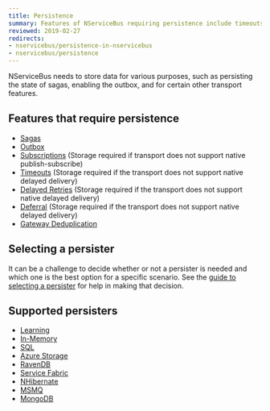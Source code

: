 ```yaml
---
title: Persistence
summary: Features of NServiceBus requiring persistence include timeouts, sagas, and subscription storage.
reviewed: 2019-02-27
redirects:
- nservicebus/persistence-in-nservicebus
- nservicebus/persistence
---
```


NServiceBus needs to store data for various purposes, such as persisting the state of sagas, enabling the outbox, and for certain other transport features.


## Features that require persistence

 * [Sagas](/nservicebus/sagas/)
 * [Outbox](/nservicebus/outbox/)
 * [Subscriptions](/nservicebus/messaging/publish-subscribe/) (Storage required if transport does not support native publish-subscribe)
 * [Timeouts](/nservicebus/sagas/timeouts.md) (Storage required if the transport does not support native delayed delivery)
 * [Delayed Retries](/nservicebus/recoverability/#delayed-retries) (Storage required if the transport does not support native delayed delivery)
 * [Deferral](/nservicebus/messaging/delayed-delivery.md) (Storage required if the transport does not support native delayed delivery)
 * [Gateway Deduplication](/nservicebus/gateway/)

## Selecting a persister

It can be a challenge to decide whether or not a persister is needed and which one is the best option for a specific scenario. See the [guide to selecting a persister](selecting.md) for help in making that decision.


## Supported persisters

- [Learning](/persistence/learning/)
- [In-Memory](/persistence/in-memory/)
- [SQL](/persistence/sql/)
- [Azure Storage](/persistence/azure-storage/)
- [RavenDB](/persistence/ravendb/)
- [Service Fabric](/persistence/service-fabric/)
- [NHibernate](/persistence/nhibernate/)
- [MSMQ](/persistence/msmq/)
- [MongoDB](/persistence/mongodb/)
